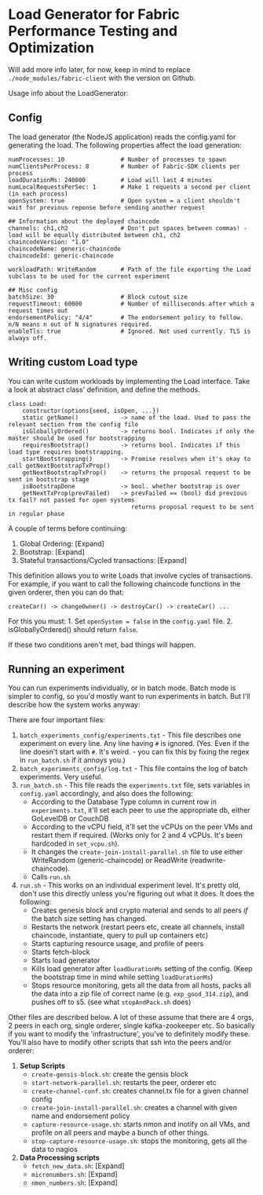 # Load Generator for Fabric Performance Testing and Optimization

Will add more info later, for now, keep in mind to replace `./node_modules/fabric-client` with the version on Github.

Usage info about the LoadGenerator:

## Config
The load generator (the NodeJS application) reads the config.yaml for generating the load.
The following properties affect the load generation:

```
numProcesses: 10                # Number of processes to spawn
numClientsPerProcess: 8         # Number of Fabric-SDK clients per process
loadDurationMs: 240000          # Load will last 4 minutes
numLocalRequestsPerSec: 1       # Make 1 requests a second per client (in each process)
openSystem: true                # Open system = a client shouldn't wait for previous reponse before sending another request

## Information about the deployed chaincode
channels: ch1,ch2               # Don't put spaces between commas! - load will be equally distributed between ch1, ch2
chaincodeVersion: "1.0"
chaincodeName: generic-chaincode
chaincodeId: generic-chaincode

workloadPath: WriteRandom       # Path of the file exporting the Load subclass to be used for the current experiment

## Misc config
batchSize: 30                   # Block cutout size 
requestTimeout: 60000           # Number of milliseconds after which a request times out
endorsementPolicy: "4/4"        # The endorsement policy to follow. n/N means n out of N signatures required.
enableTls: true                 # Ignored. Not used currently. TLS is always off.
```

## Writing custom Load type

You can write custom workloads by implementing the Load interface. Take a look at abstract class' definition, and define the methods.

```
class Load:
    constructor(options{seed, isOpen, ...})
    static getName()            -> name of the load. Used to pass the relevant section from the config file
    isGloballyOrdered()         -> returns bool. Indicates if only the master should be used for bootstrapping
    requiresBootstrap()         -> returns bool. Indicates if this load type requires bootstrapping.
    startBootstrapping()        -> Promise resolves when it's okay to call getNextBootstrapTxProp()
    getNextBootstrapTxProp()    -> returns the proposal request to be sent in bootstrap stage
    isBootstrapDone             -> bool. whether bootstrap is over
    getNextTxProp(prevFailed)   -> prevFailed == (bool) did previous tx fail? not passed for open systems
                                   returns proposal request to be sent in regular phase
```

A couple of terms before continuing:

1. Global Ordering: [Expand]
2. Bootstrap: [Expand]
3. Stateful transactions/Cycled transactions: [Expand]

This definition allows you to write Loads that involve cycles of transactions. For example, if you want to call the following chaincode functions in the given orderer, then you can do that:

``` createCar() -> changeOwner() -> destroyCar() -> createCar() ... ```

For this you must:
    1. Set ```openSystem = false``` in the `config.yaml` file.
    2. isGloballyOrdered() should return `false`.

If these two conditions aren't met, bad things will happen.

## Running an experiment

You can run experiments individually, or in batch mode. Batch mode is simpler to config, so you'd mostly want to run experiments in batch. But I'll describe how the system works anyway:

There are four important files:
1. `batch_experiments_config/experiments.txt` - This file describes one experiment on every line. Any line having `#` is ignored. (Yes. Even if the line doesn't start with `#`. It's weird. - you can fix this by fixing the regex in `run_batch.sh` if it annoys you.)
2. `batch_experiments_config/log.txt` - This file contains the log of batch experiments. Very useful.
3. `run_batch.sh` - This file reads the `experiments.txt` file, sets variables in `config.yaml` accordingly, and also does the following:
    - According to the Database Type column in current row in `experiments.txt`, it'll set each peer to use the appropriate db, either GoLevelDB or CouchDB
    - According to the vCPU field, it'll set the vCPUs on the peer VMs and restart them if required. (Works only for 2 and 4 vCPUs. It's been hardcoded in `set_vcpu.sh`).
    - It changes the `create-join-install-parallel.sh` file to use either WriteRandom (generic-chaincode) or ReadWrite (readwrite-chaincode).
    - Calls `run.sh`
4. `run.sh` - This works on an individual experiment level. It's pretty old, don't use this directly unless you're figuring out what it does. It does the following:
    - Creates genesis block and crypto material and sends to all peers _if_ the batch size setting has changed.
    - Restarts the network (restart peers etc, create all channels, install chaincode, instantiate, query to pull up containers etc)
    - Starts capturing resource usage, and profile of peers
    - Starts fetch-block
    - Starts load generator
    - Kills load generator after `loadDurationMs` setting of the config. (Keep the bootstrap time in mind while setting `loadDurationMs`)
    - Stops resource monitoring, gets all the data from all hosts, packs all the data into a zip file of correct name (e.g. `exp_good_314.zip`), and pushes off to s5. (see what `stopAndPack.sh` does)

Other files are described below. A lot of these assume that there are 4 orgs, 2 peers in each org, single orderer, single kafka-zookeeper etc. So basically if you want to modify the 'infrastructure', you've to definitely modify these. You'll also have to modify other scripts that ssh into the peers and/or orderer:
1. **Setup Scripts**
    - `create-gensis-block.sh`: create the gensis block
    - `start-network-parallel.sh`: restarts the peer, orderer etc
    - `create-channel-conf.sh`: creates channel.tx file for a given channel config
    - `create-join-install-parallel.sh`: creates a channel with given name and endorsement policy
    - `capture-resource-usage.sh`: starts nmon and inotify on all VMs, and profile on all peers and maybe a bunch of other things.
    - `stop-capture-resource-usage.sh`: stops the monitoring, gets all the data to nagios
2. **Data Processing scripts**
    - `fetch_new_data.sh`: [Expand]
    - `micronumbers.sh`: [Expand]
    - `nmon_numbers.sh`: [Expand]
